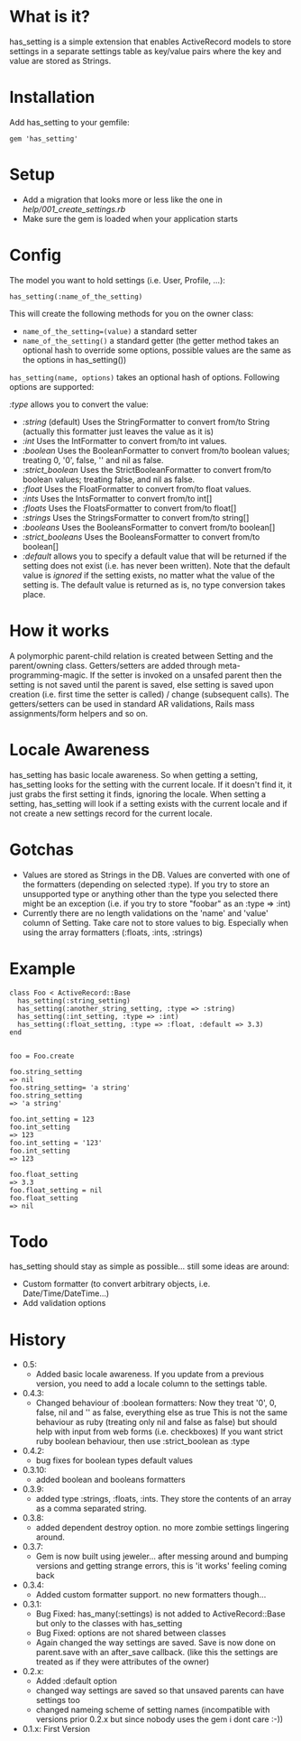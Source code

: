 # What is it?

has_setting is a simple extension that enables ActiveRecord models to
store settings in a separate settings table as key/value pairs where the key and value are stored as Strings.


# Installation

Add has_setting to your gemfile:

    gem 'has_setting'

# Setup

 * Add a migration that looks more or less like the one in <em>help/001_create_settings.rb</em>
 * Make sure the gem is loaded when your application starts

# Config

The model you want to hold settings (i.e. User, Profile, ...):

    has_setting(:name_of_the_setting)

This will create the following methods for you on the owner class:
 * `name_of_the_setting=(value)` a standard setter
 * `name_of_the_setting()` a standard getter (the getter method takes an optional hash to override some options, possible values are the same as the options in has_setting())
 
`has_setting(name, options)` takes an optional hash of options. Following options are supported:

*:type* allows you to convert the value:

  * *:string* (default) Uses the StringFormatter to convert from/to String (actually this formatter just leaves the value as it is)
  * *:int* Uses the IntFormatter to convert from/to int values.
  * *:boolean* Uses the BooleanFormatter to convert from/to boolean values; treating 0, '0', false, '' and nil as false.
  * *:strict_boolean* Uses the StrictBooleanFormatter to convert from/to boolean values; treating false, and nil as false.
  * *:float* Uses the FloatFormatter to convert from/to float values.
  * *:ints* Uses the IntsFormatter to convert from/to int[]
  * *:floats* Uses the FloatsFormatter to convert from/to float[]
  * *:strings* Uses the StringsFormatter to convert from/to string[]
  * *:booleans* Uses the BooleansFormatter to convert from/to boolean[]
  * *:strict_booleans* Uses the BooleansFormatter to convert from/to boolean[]
  * *:default* allows you to specify a default value that will be returned if the setting does not exist (i.e. has never been written). Note that the default value is _ignored_ if the setting exists, no matter what the value of the setting is. The default value is returned as is, no type conversion takes place.



# How it works

A polymorphic parent-child relation is created between Setting and the parent/owning class.
Getters/setters are added through meta-programming-magic. If the setter is invoked on a unsafed parent then the setting is not saved until the parent is saved, else setting is saved upon creation (i.e. first time the setter is called) / change (subsequent calls).
The getters/setters can be used in standard AR validations, Rails mass assignments/form helpers and so on.


# Locale Awareness

has_setting has basic locale awareness. So when getting a setting, has_setting looks for the setting with the current locale. If it doesn't find it, it just grabs the first setting it finds, ignoring the locale.
When setting a setting, has_setting will look if a setting exists with the current locale and if not create a new settings record for the current locale.


# Gotchas

 * Values are stored as Strings in the DB. Values are converted with one of the formatters (depending on selected :type). If you try to store an unsupported type or anything other than the type you selected there might be an exception (i.e. if you try to store "foobar" as an :type => :int)
 * Currently there are no length validations on the 'name' and 'value' column of Setting. Take care not to store values to big. Especially when using the array formatters (:floats, :ints, :strings)
 
 
# Example

```
class Foo < ActiveRecord::Base
  has_setting(:string_setting)
  has_setting(:another_string_setting, :type => :string)
  has_setting(:int_setting, :type => :int)
  has_setting(:float_setting, :type => :float, :default => 3.3)
end


foo = Foo.create

foo.string_setting
=> nil
foo.string_setting= 'a string'
foo.string_setting
=> 'a string'

foo.int_setting = 123
foo.int_setting
=> 123
foo.int_setting = '123'
foo.int_setting
=> 123

foo.float_setting
=> 3.3
foo.float_setting = nil
foo.float_setting
=> nil
```

   
# Todo

has_setting should stay as simple as possible... still some ideas are around:
 * Custom formatter (to convert arbitrary objects, i.e. Date/Time/DateTime...)
 * Add validation options

# History

 * 0.5:
   * Added basic locale awareness. If you update from a previous version, you need to add a locale column to the settings table.
 * 0.4.3:
   * Changed behaviour of :boolean formatters: Now they treat '0', 0, false, nil and '' as false, everything else as true
     This is not the same behaviour as ruby (treating only nil and false as false) but should help with input from web forms (i.e. checkboxes)
     If you want strict ruby boolean behaviour, then use :strict_boolean as :type
 * 0.4.2:
   * bug fixes for boolean types default values
 * 0.3.10:
   * added boolean and booleans formatters
 * 0.3.9:
   * added type :strings, :floats, :ints. They store the contents of an array as a comma separated string. 
 * 0.3.8:
   * added dependent destroy option. no more zombie settings lingering around.
 * 0.3.7: 
   * Gem is now built using jeweler... after messing around and bumping versions and getting 
     strange errors, this is 'it works' feeling coming back
 * 0.3.4: 
   * Added custom formatter support. no new formatters though...
 * 0.3.1: 
   * Bug Fixed: has_many(:settings) is not added to ActiveRecord::Base but only to the classes with has_setting
   * Bug Fixed: options are not shared between classes
   * Again changed the way settings are saved. Save is now done on parent.save with an after_save callback. (like this the settings are treated as if they were attributes of the owner)
 * 0.2.x: 
   * Added :default option
   * changed way settings are saved so that unsaved parents can have settings too
   * changed nameing scheme of setting names (incompatible with versions prior 0.2.x but since nobody uses the gem i dont care :-))
 * 0.1.x: First Version

